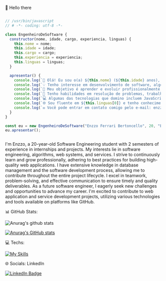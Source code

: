 👋 Hello there

```javascript

// /usr/bin/javascript
// # -*- coding: utf-8 -*-

class EngenheiroDeSoftware {
  constructor(nome, idade, cargo, experiencia, linguas) {
    this.nome = nome;
    this.idade = idade;
    this.cargo = cargo;
    this.experiencia = experiencia;
    this.linguas = linguas;
  }

  apresentar() {
    console.log(`👋 Olá! Eu sou o(a) ${this.nome} (${this.idade} anos), um(a) ${this.cargo} com ${this.experiencia} de experiência.`);
    console.log(`💡 Tenho interesse em desenvolvimento de software, algoritmos e sistemas web.`);
    console.log(`🎯 Meu objetivo é aprender e evoluir profissionalmente, buscando as melhores práticas para construir aplicações web de alta qualidade.`);
    console.log(`🔧 Tenho habilidades em resolução de problemas, trabalho em equipe e comunicação efetiva.`);
    console.log(`💻 Algumas das tecnologias que domino incluem JavaScript, Java, HTML, CSS, Git e MySQL.`);
    console.log(`🌐 Sou fluente em ${this.linguas[0]} e tenho conhecimentos intermediários em ${this.linguas[1]}.`);
    console.log(`✉️ Você pode entrar em contato comigo pelo e-mail: enzzoferrarib@hotmail.com.`);
  }
}

const eu = new EngenheiroDeSoftware("Enzzo Ferrari Bertoncello", 20, "Estudante de Engenharia de Software", "2 semestres", ["pt_BR", "en_US"]);
eu.apresentar();



```

I'm Enzzo, a 20-year-old Software Engineering student with 2 semesters of experience in internships and projects. My interests lie in software engineering, algorithms, web systems, and services. I strive to continuously learn and grow professionally, adhering to best practices for building high-quality web applications. I have extensive knowledge in database management and the software development process, allowing me to contribute throughout the entire project lifecycle. I excel in teamwork, problem-solving, and effective communication to ensure timely and quality deliverables. As a future software engineer, I eagerly seek new challenges and opportunities to advance my career. I'm excited to contribute to web application and service development projects, utilizing various technologies and tools available on platforms like GitHub.

📊 GitHub Stats:


![Anurag's github stats](https://github-readme-stats.vercel.app/api?username=)


[![Anurag's GitHub stats](https://github-readme-stats.vercel.app/api?username=ebertoncello12)](https://github.com/ebertoncello12/github-readme-stats)


💻 Techs: 

 [![My Skills](https://skillicons.dev/icons?i=js,java,nodejs,bootstrap,jquery,mysql)](https://skillicons.dev)


 🌐 Socials:
 LinkedIn


 <a href="https://www.linkedin.com/in/enzzo-ferrari-099138238/">
    <img src="https://img.shields.io/badge/LinkedIn-blue?style=for-the-badge&logo=linkedin&logoColor=white" alt="LinkedIn Badge"/>
  </a>







